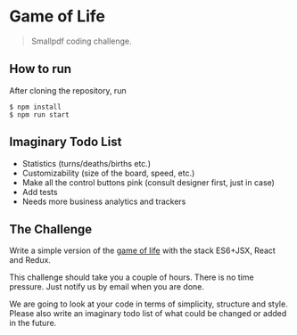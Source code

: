 
# Game of Life

> Smallpdf coding challenge.

## How to run

After cloning the repository, run

```
$ npm install
$ npm run start
```

## Imaginary Todo List

  * Statistics (turns/deaths/births etc.)
  * Customizability (size of the board, speed, etc.)
  * Make all the control buttons pink (consult designer first, just in case)
  * Add tests
  * Needs more business analytics and trackers

## The Challenge

Write a simple version of the [game of life](https://en.wikipedia.org/wiki/Conway's_Game_of_Life) with the stack ES6+JSX, React and Redux.

This challenge should take you a couple of hours. There is no time pressure. Just notify us by email when you are done.

We are going to look at your code in terms of simplicity, structure and style. Please also write an imaginary todo list of what could be changed or added in the future.
